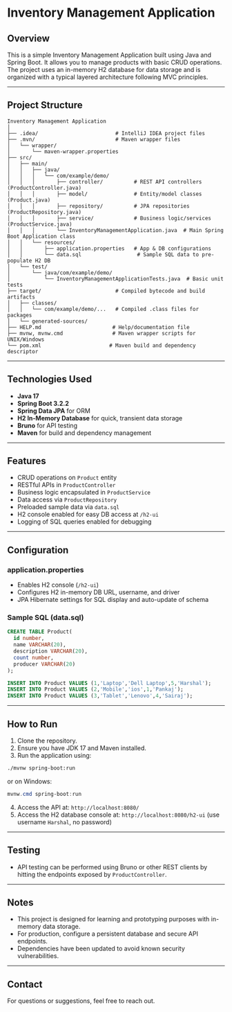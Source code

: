 # Inventory Management Application

## Overview
This is a simple Inventory Management Application built using Java and Spring Boot. It allows you to manage products with basic CRUD operations. The project uses an in-memory H2 database for data storage and is organized with a typical layered architecture following MVC principles.

---

## Project Structure

```
Inventory Management Application
│
├── .idea/                         # IntelliJ IDEA project files
├── .mvn/                          # Maven wrapper files
│   └── wrapper/
│       └── maven-wrapper.properties
├── src/
│   ├── main/
│   │   ├── java/
│   │   │   └── com/example/demo/
│   │   │       ├── controller/          # REST API controllers (ProductController.java)
│   │   │       ├── model/               # Entity/model classes (Product.java)
│   │   │       ├── repository/          # JPA repositories (ProductRepository.java)
│   │   │       ├── service/             # Business logic/services (ProductService.java)
│   │   │       └── InventoryManagementApplication.java  # Main Spring Boot Application class
│   │   └── resources/
│   │       ├── application.properties   # App & DB configurations
│   │       └── data.sql                  # Sample SQL data to pre-populate H2 DB
│   └── test/
│       └── java/com/example/demo/
│           └── InventoryManagementApplicationTests.java  # Basic unit tests
├── target/                        # Compiled bytecode and build artifacts
│   ├── classes/
│   │   └── com/example/demo/...   # Compiled .class files for packages
│   └── generated-sources/
├── HELP.md                       # Help/documentation file
├── mvnw, mvnw.cmd                # Maven wrapper scripts for UNIX/Windows
└── pom.xml                      # Maven build and dependency descriptor
```

---

## Technologies Used

- **Java 17**
- **Spring Boot 3.2.2**
- **Spring Data JPA** for ORM
- **H2 In-Memory Database** for quick, transient data storage
- **Bruno** for API testing
- **Maven** for build and dependency management

---

## Features

- CRUD operations on `Product` entity
- RESTful APIs in `ProductController`
- Business logic encapsulated in `ProductService`
- Data access via `ProductRepository`
- Preloaded sample data via `data.sql`
- H2 console enabled for easy DB access at `/h2-ui`
- Logging of SQL queries enabled for debugging

---

## Configuration

### application.properties

- Enables H2 console (`/h2-ui`)
- Configures H2 in-memory DB URL, username, and driver
- JPA Hibernate settings for SQL display and auto-update of schema

### Sample SQL (data.sql)

```sql
CREATE TABLE Product(
  id number,
  name VARCHAR(20),
  description VARCHAR(20),
  count number,
  producer VARCHAR(20)
);

INSERT INTO Product VALUES (1,'Laptop','Dell Laptop',5,'Harshal');
INSERT INTO Product VALUES (2,'Mobile','ios',1,'Pankaj');
INSERT INTO Product VALUES (3,'Tablet','Lenovo',4,'Sairaj');
```

---

## How to Run

1. Clone the repository.
2. Ensure you have JDK 17 and Maven installed.
3. Run the application using:

```bash
./mvnw spring-boot:run
```

or on Windows:

```powershell
mvnw.cmd spring-boot:run
```

4. Access the API at: `http://localhost:8080/`
5. Access the H2 database console at: `http://localhost:8080/h2-ui` (use username `Harshal`, no password)

---

## Testing

- API testing can be performed using Bruno or other REST clients by hitting the endpoints exposed by `ProductController`.

---

## Notes

- This project is designed for learning and prototyping purposes with in-memory data storage.
- For production, configure a persistent database and secure API endpoints.
- Dependencies have been updated to avoid known security vulnerabilities.

---

## Contact

For questions or suggestions, feel free to reach out.
